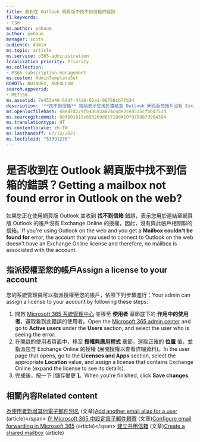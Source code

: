 ```yaml
---
title: 收到在 Outlook 網頁版中找不到信箱的錯誤
f1.keywords:
- CSH
ms.author: pebaum
author: pebaum
manager: scotv
audience: Admin
ms.topic: article
ms.service: o365-administration
localization_priority: Priority
ms.collection:
- M365-subscription-management
ms.custom: AdminTemplateSet
ROBOTS: NOINDEX, NOFOLLOW
search.appverid:
- MET150
ms.assetid: 7e453a40-66df-44ab-92a1-96786cb7fb34
description: '**找不到信箱** 錯誤表示您用於連結至 Outlook 網頁版的帳戶沒有 Exchange Online 授權。'
ms.openlocfilehash: 48e47d279f540693a874c4de2ced535cfbbd753d
ms.sourcegitcommit: 00f001019c653269d85718d410f970887d904304
ms.translationtype: HT
ms.contentlocale: zh-TW
ms.lasthandoff: 07/12/2021
ms.locfileid: "53391276"
---
```

# <a name="getting-a-mailbox-not-found-error-in-outlook-on-the-web"></a><span data-ttu-id="0c72c-103">是否收到在 Outlook 網頁版中找不到信箱的錯誤？</span><span class="sxs-lookup"><span data-stu-id="0c72c-103">Getting a mailbox not found error in Outlook on the web?</span></span>

<span data-ttu-id="0c72c-104">如果您正在使用網頁版 Outlook 並收到 **找不到信箱** 錯誤，表示您用於連結至網頁版 Outlook 的帳戶沒有 Exchange Online 的授權，因此，沒有與此帳戶相關聯的信箱。</span><span class="sxs-lookup"><span data-stu-id="0c72c-104">If you're using Outlook on the web and you get a  **Mailbox couldn't be found for**  error, the account that you used to connect to Outlook on the web doesn't have an Exchange Online license and therefore, no mailbox is associated with the account.</span></span> 

## <a name="assign-a-license-to-your-account"></a><span data-ttu-id="0c72c-105">指派授權至您的帳戶</span><span class="sxs-lookup"><span data-stu-id="0c72c-105">Assign a license to your account</span></span>

<span data-ttu-id="0c72c-106">您的系統管理員可以指派授權至您的帳戶，依照下列步驟進行：</span><span class="sxs-lookup"><span data-stu-id="0c72c-106">Your admin can assign a license to your account by following these steps:</span></span>

1. <span data-ttu-id="0c72c-107">開啟 [Microsoft 365 系統管理中心](https://admin.microsoft.com/adminportal/home#/homepage) 並移至 **使用者** 章節底下的 **作用中的使用者**，選取看到此錯誤的使用者。</span><span class="sxs-lookup"><span data-stu-id="0c72c-107">Open the  [Microsoft 365 admin center](https://admin.microsoft.com/adminportal/home#/homepage)  and go to  **Active users**  under the  **Users**  section, and select the user who is seeing the error.</span></span>
1. <span data-ttu-id="0c72c-108">在開啟的使用者頁面中，移至 **授權與應用程式** 章節，選取正確的 **位置** 值，並指派包含 Exchange Online 的授權 (展開授權以查看詳細資料)。</span><span class="sxs-lookup"><span data-stu-id="0c72c-108">In the user page that opens, go to the  **Licenses and Apps**  section, select the appropriate  **Location**  value, and assign a license that contains Exchange Online (expand the license to see its details).</span></span> 
1. <span data-ttu-id="0c72c-109">完成後，按一下 [儲存變更 **]**。</span><span class="sxs-lookup"><span data-stu-id="0c72c-109">When you're finished, click  **Save changes**.</span></span>

## <a name="related-content"></a><span data-ttu-id="0c72c-110">相關內容</span><span class="sxs-lookup"><span data-stu-id="0c72c-110">Related content</span></span>

<span data-ttu-id="0c72c-111">[為使用者新增其他電子郵件別名](../email/add-another-email-alias-for-a-user.md) (文章)</span><span class="sxs-lookup"><span data-stu-id="0c72c-111">[Add another email alias for a user](../email/add-another-email-alias-for-a-user.md) (article)\</span></span>
<span data-ttu-id="0c72c-112">[在 Microsoft 365 中設定電子郵件轉寄](../email/configure-email-forwarding.md) (文章)</span><span class="sxs-lookup"><span data-stu-id="0c72c-112">[Configure email forwarding in Microsoft 365](../email/configure-email-forwarding.md) (article)\</span></span>
<span data-ttu-id="0c72c-113">[建立共用信箱](../email/create-a-shared-mailbox.md) (文章)</span><span class="sxs-lookup"><span data-stu-id="0c72c-113">[Create a shared mailbox](../email/create-a-shared-mailbox.md) (article)</span></span>